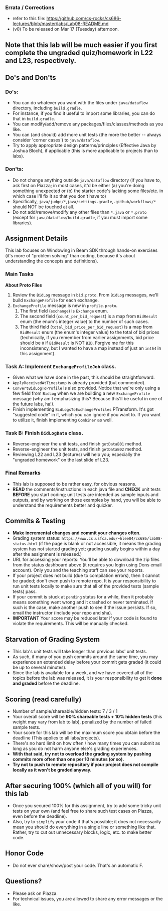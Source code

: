 
### Errata / Corrections
 - refer to this file: https://github.com/cs-rocks/cs686-lectures/blob/master/labs/Lab08-README.md
 - (v0) To be released on Mar 17 (Tuesday) afternoon. 
 
## Note that this lab will be much easier if you first complete the ungraded quiz/homework in L22 and L23, respectively.

## Do's and Don'ts

### Do's:
 - You can do whatever you want with the files under `java/dataflow` directory, including `build.gradle`.
 - For instance, if you find it useful to import some libraries, you can do that in `build.gradle`.
 - You can modify/add/remove any packages/files/classes/methods as you like.
 - You can (and should) add more unit tests (the more the better -- always consider 'corner cases') to `java/dataflow`.
 - Try to apply appropriate design patterns/principles (Effective Java by Joshua Bloch), if applicable (this is more applicable to projects than to labs).

### Don'ts:
 - Do not change anything outside `java/dataflow` directory (if you have to, ask first on Piazza; in most cases, it'd be either (a) you're doing something unexpected or (b) the starter code's lacking some files/etc. in which case I'll fix it so that you don't have to)
 - Specifically, `java/judge/*`,`java/settings.gradle`,`.github/workflows/*` should NOT be touched at all.
 - Do not add/remove/modify any other files than `*.java` or `*.proto` (except for `java/dataflow/build.gradle`, if you must import some libraries).


## Assignment Details

This lab focuses on Windowing in Beam SDK through hands-on exercises (it's more of "problem solving" than coding, because it's about understanding the concepts and definitions).


### Main Tasks

**About Proto Files**
 1. Review the `BidLog` message in `bid.proto`. From `BidLog` messages, we'll build `ExchangeProfile` for each exchange.
 2. `ExchangeProfile` message is new in `profile.proto`.
    1. The first field (`exchange`) is `Exchange` enum.
    2. The second field (`count_per_bid_request`) is a map from `BidResult` enum (the enum's integer value) to the number of such cases.
    3. The third field (`total_bid_price_per_bid_request`) is a map from `BidResult` enum (the enum's integer value) to the total of bid prices (technically, if you remember from earlier assignments, bid price should be `0` if `BidResult` is NOT `BID`. Forgive me for this inconsistency, but I wanted to have a map instead of just an `int64` in this assignment).
  

### Task A: Implement `ExchangeProfileJob` class.
 - Given what we have done in the past, this should be straightforward.
 - `ApplyReceivedAtTimestamp` is already provided (but commented).
 - `ConvertBidLogToProfile` is also provided. Notice that we're only using a few field from `BidLog` when we are building a new `ExchangeProfile` message (why am I emphasizing this? Because this'll be useful in one of the future labs, ha!).
 - Finish implementing `BidLogsToExchangeProfiles` PTransform. It's got "suggested code" in it, which you can ignore if you want to. If you want to utilize it, finish implementing `Combiner` as well.


### Task B: Finish `BidLogData` class.
 - Reverse-engineer the unit tests, and finish `getDataB01` method. 
 - Reverse-engineer the unit tests, and finish `getDataB02` method.
 - Reviewing L22 and L23 (lectures) will help you; especially the "ungraded homework" on the last slide of L23.


### Final Remarks
 - This lab is supposed to be rather easy, for obvious reasons.
 - **READ** the comments/instructions in each java file and **CHECK** unit tests **BEFORE** you start coding; unit tests are intended as sample inputs and outputs, and by working on those examples by hand, you will be able to understand the requirements better and quicker.

## Commits & Testing
 - **Make incremental changes and commit your changes often**.
 - Grading system status: `https://www.cs.usfca.edu/~hlee84/cs686/lab08-status.html` (if the page is blank or not accessible, it means the grading system has not started grading yet; grading usually begins within a day after the assignment is released.)
 - URL for accessing your reports: You'll be able to download the zip files from the status dashboard above (it requires you login using Dons email account). Only you and the teaching staff can see your reports.
 - If your project does not build (due to compilation errors), then it cannot be graded; don't even push to remote repo. It is your responsibility to run unit tests locally to make sure that all of the provided tests (sample tests) pass.
 - If your commit is stuck at `pending` status for a while, then it probably means something went wrong and it crashed or never terminated. If such is the case, make another push to see if the issue persists. If so, email the instructor (include your repo and sha).
 - **IMPORTANT** Your score may be reduced later if your code is found to violate the requirements. This will be manually checked.

## Starvation of Grading System
 - This lab's unit tests will take longer than previous labs' unit tests.
 - As such, if many of you push commits around the same time, you may experience an extended delay before your commit gets graded (it could be up to several minutes).
 - Since the lab is available for a week, and we have covered all of the topics before the lab was released, it is your responsibility to get it **done and graded** before the deadline.

## Scoring (read carefully)
 - Number of sample/shareable/hidden tests: 7 / 3 / 1
 - Your overall score will be **90% shareable tests + 10% hidden tests** (this weight may vary from lab to lab), penalized by the number of failed sample tests.
 - Your score for this lab will be the maximum score you obtain before the deadline (This applies to all labs/projects).
 - There's no hard limit on how often / how many times you can submit as long as you do not harm anyone else's grading experiences. 
 - **With that said, try not to overload the grading system by pushing commits more often than one per 10 minutes (or so).** 
 - **Try not to push to remote repository if your project does not compile locally as it won't be graded anyway.**

## After securing 100% (which all of you will) for this lab
 - Once you secured 100% for this assignment, try to add some tricky unit tests on your own (and feel free to share such test cases on Piazza, even before the deadline).
 - Also, try to `simplify` your code if that's possible; it does not necessarily mean you should do everything in a single line or something like that. Rather, try to cut out unnecessary blocks, logic, etc. to make better code.

## Honor Code
 - Do not ever share/show/post your code. That's an automatic F.

## Questions?
 - Please ask on Piazza.
 - For technical issues, you are allowed to share any error messages or the like.
